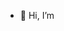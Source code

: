 - 👋 Hi, I’m 


<!---
Randhir-Yadav/Randhir-Yadav is a ✨ special ✨ repository because its `README.md` (this file) appears on your GitHub profile.
You can click the Preview link to take a look at your changes.
--->
